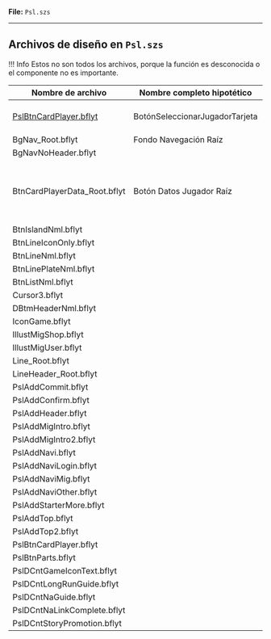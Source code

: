 **File:** `Psl.szs`  

---

## Archivos de diseño en `Psl.szs`

<!-- prettier-ignore -->
!!! Info
    Estos no son todos los archivos, porque la función es desconocida o el componente no es importante.

| Nombre de archivo                                         | Nombre completo hipotético       | Función                                                                       	|
| --------------------------------------------------------- | ------------------------------- | ------------------------------------------------------------------------------- |
| [PslBtnCardPlayer.bflyt](PslBtnCardPlayer.bflyt/index.md) | BotónSeleccionarJugadorTarjeta | Ventana de selección de jugador										    		|
| BgNav_Root.bflyt											| Fondo Navegación Raíz			  |																				    |
| BgNavNoHeader.bflyt										|								  |																				    |
| BtnCardPlayerData_Root.bflyt								| Botón Datos Jugador Raíz		  | Posiblemente la versión horizontal 'Arcade Archives' de Psl					    |
| BtnIslandNml.bflyt										|								  |																				    |
| BtnLineIconOnly.bflyt										|								  |																				    |
| BtnLineNml.bflyt											|								  |																				    |
| BtnLinePlateNml.bflyt										|								  |																					|
| BtnListNml.bflyt											|								  |																					|
| Cursor3.bflyt											    |								  |																					|
| DBtmHeaderNml.bflyt									    |								  |																				    |
| IconGame.bflyt											|								  |																					|
| IllustMigShop.bflyt										|								  |																					|
| IllustMigUser.bflyt										|								  |																					|
| Line_Root.bflyt											|								  |																					|
| LineHeader_Root.bflyt										|								  |																					|
| PslAddCommit.bflyt										|								  |																					|
| PslAddConfirm.bflyt									    |								  |																					|
| PslAddHeader.bflyt										|								  |																					|
| PslAddMigIntro.bflyt										|								  |																					|
| PslAddMigIntro2.bflyt										|								  |																					|
| PslAddNavi.bflyt											|								  |																					|
| PslAddNaviLogin.bflyt										|								  |																					|
| PslAddNaviMig.bflyt										|								  |																					|
| PslAddNaviOther.bflyt										|								  |																				    |
| PslAddStarterMore.bflyt									|								  |																					|
| PslAddTop.bflyt											|								  |																					|
| PslAddTop2.bflyt											|								  |																					|
| PslBtnCardPlayer.bflyt									|								  |																					|
| PslBtnParts.bflyt											|								  |																					|
| PslDCntGameIconText.bflyt									|								  |																					|
| PslDCntLongRunGuide.bflyt									|								  |																					|
| PslDCntNaGuide.bflyt										|								  |																					|
| PslDCntNaLinkComplete.bflyt								|								  |																					|
| PslDCntStoryPromotion.bflyt								|								  |																					|
